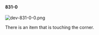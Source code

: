 #### 831-0
![dev-831-0-0.png](https://github.com/lil-lab/nlvr/raw/master/nlvr/dev/images/4/dev-831-0-0.png "dev-831-0-0.png")

There is an item that is touching the corner.
